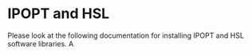 # IPOPT and HSL

Please look at the following documentation for installing IPOPT and HSL software libraries. A